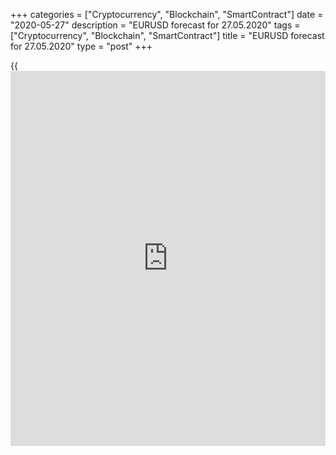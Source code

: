 +++
categories = ["Cryptocurrency", "Blockchain", "SmartContract"]
date = "2020-05-27"
description = "EURUSD forecast for 27.05.2020"
tags = ["Cryptocurrency", "Blockchain", "SmartContract"]
title = "EURUSD forecast for 27.05.2020"
type = "post"
+++

{{<iframe id="large-banner" src="https://www.bounty.group/#slide=26.0" width="100%" height="600" scrolling="no" style="border: 0px solid rgb(216, 221, 230); border-radius: 3px;">}}

May 27, 2020

May 27, 2020

Euro discourages bearsDmitri Demidenko

## The euro doesn’t look that weak anymore

About twenty years ago, my schoolmate invited me to his office in the
center of the city, showed me his desktop with expensive technical
analysis software, and proudly said that it was relevant to sell as all
the indicators pointed down. That guy was a loser in trading and had to
earn his million in another business. When there are too many bears in
the markets, wise traders start looking for buy entries. The
[EUR/USD][1] rally in early may have proved this general truth.

The pandemic delivered another blow to the euro-area economy that had
been already weakened by the US-China trade war. According to the OECD
the GDP of 37 members of the organization decreased by 1.8% Q-o-Q in the
first quarter, which was the worst drop since the beginning of 2009.
Among G-7 countries, the weakest economies were France and Italy, the
strongest ones – Japan and the USA. The share of the euro-area economy
in the global GDP was decreasing since 1980, and, when the EU was hit by
COVID-19, there was a disaster.

 **Dynamics of GDP of France, USA, and OECD**

![LiteForex: EURUSD forecast for 27.05.2020][2]

 _Source: Wall Street Journal_

 **The structure and the changes in the global GDP and industrial
production**

![LiteForex: EURUSD forecast for 27.05.2020][3]

 _Source: Financial Times._

Everything is relative. The Fed, the White House, and the Congress
spared no expense to support the US economy. The dispute among the EU
governments and the ruling of German’s constitutional court to ban
further participation of the Bundesbank in QE if the ECB does not
explain why the benefits of the program outweigh its side effects
encouraged [investor](https://www.fintechee.com/tutorial-for-forex-trading/investor-mode/)s to sell the [EUR/USD][1].

While the EU was failing to find a compromise, there were high
expectations that Christine Lagarde and her colleagues would stabilize
the euro-area bond market. According to the ECB forecasts, the public
debt in the euro area should increase from 86% to more than 100%, in
Greece – to 200%, in Italy – to 160%, in Portugal – to 130%, in France
and Spain – to 120% of GDP. If the ECB stops buying out bonds, the
capital escape will dramatically increase the risk of the euro-area
breakup. The Citi FX pain index for the euro has dropped to the lowest
level since late 2018, which signals that traders are bearish on the
euro.

 **Dynamics of Forex pain index**

![LiteForex: EURUSD forecast for 27.05.2020][4]

 _Source: Bloomberg_

The euro was saved by the rally of the US stock indexes, as [investor](https://www.fintechee.com/tutorial-for-forex-trading/investor-mode/)s
were encouraged by the soon reopening of the US economy. The S&P 500
still supports the [EUR/USD][1]. Traders are exiting the euro shorts
amid the French-German €500-billion project and the ECB willingness to
boost the QE pace, despite the ruling of the German court (it is likely
to be settled down by the Bundesbank and the German government). The
single European currency doesn’t look that weak as it used to do. If
there is not a new round of the US-China trade war, the Chinese, US, and
global economies quickly rebound, which will support the rally of the US
stock indexes, the [EUR/USD][1] should go up from the short-term
consolidation range 1.077-1.099 and start rising to the top of the
middle-term trading channel framed in the zone of 1.065-1.115.

* * *

P.S. Did you like my article? Share it in social networks: it will be
the best “thank you" :)

Ask me questions and comment below. I’ll be glad to answer your
questions and give necessary explanations.

 **Useful links:**

  * I recommend trying to trade with a reliable broker [here][5]. The system allows you to trade by yourself or copy successful traders from all across the globe.
  * Use my promo-code BLOG for getting deposit bonus 50% on LiteForex platform. Just enter this code in the appropriate field while [depositing][6] your trading account.
  * Telegram channel with high-quality analytics, Forex reviews, training articles, and other useful things for traders <t.me/liteforex>



## Price chart of EURUSD in real time mode

![Euro discourages bears][7]

The content of this article reflects the author’s opinion and does not
necessarily reflect the official position of LiteForex. The material
published on this page is provided for informational purposes only and
should not be considered as the provision of investment advice for the
purposes of Directive 2004/39/EC.

Rate this article:

{{value}}

( {{count}} {{title}} )

   1. my.liteforex.com/trading/chart?symbol=EURUSD&returnUrl=true
   2. cdn.liteforex.com/cache/uploads/blog_post/eurusd/france-usa-oecd-27-05-20.jpg?w=30&s=d1dc1d74ab7368cbbbb6fe6dc70a843f
   3. cdn.liteforex.com/cache/uploads/blog_post/eurusd/gdp-manufacturing-27-05-20.jpg?w=30&s=eb90e08ec8bbd860ffba887c4d6f63ba
   4. cdn.liteforex.com/cache/uploads/blog_post/eurusd/citi-fx-euro-27-05-20.jpg?w=30&s=bac6274a1499841a1aa61401e2728f3a
   5. my.liteforex.com/?category=analysts-opinions&slug=euro-discourages-bears&openPopup=%2Fregistration%2Fpopup&utm_source=blog&utm_medium=article&utm_campaign=bonus
   6. my.liteforex.com/deposit/?category=analysts-opinions&slug=euro-discourages-bears&promo_code=BLOG&utm_source=blog&utm_medium=article&utm_campaign=bonus
   7. cdn.liteforex.com/cache/uploads/blog_post/eurusd/liteforex-blog-eurusd-27-05-20.jpg?q=75&w=1000&s=c73de1067c716cf20b9b00d95a82b8fc